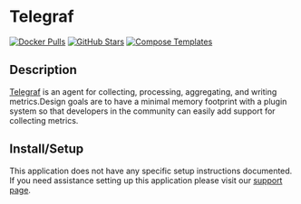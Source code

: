# Telegraf

[![Docker Pulls](https://img.shields.io/docker/pulls/_/telegraf?style=flat-square&color=607D8B&label=docker%20pulls&logo=docker)](https://hub.docker.com/r/_/telegraf)
[![GitHub Stars](https://img.shields.io/github/stars/influxdata/telegraf?style=flat-square&color=607D8B&label=github%20stars&logo=github)](https://github.com/influxdata/telegraf)
[![Compose Templates](https://img.shields.io/static/v1?style=flat-square&color=607D8B&label=compose&message=templates)](https://github.com/jodfie/TrunkSTARTer/tree/master/compose/.apps/telegraf)

## Description

[Telegraf](https://www.influxdata.com/time-series-platform/telegraf/) is an
agent for collecting, processing, aggregating, and writing metrics.Design goals
are to have a minimal memory footprint with a plugin system so that developers
in the community can easily add support for collecting metrics.

## Install/Setup

This application does not have any specific setup instructions documented. If
you need assistance setting up this application please visit our
[support page](https://trunkstarter.com/basics/support/).
